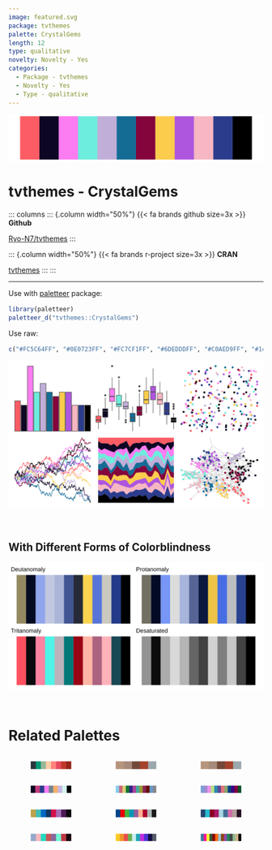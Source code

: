 ```yaml
---
image: featured.svg
package: tvthemes
palette: CrystalGems
length: 12
type: qualitative
novelty: Novelty - Yes
categories:
  - Package - tvthemes
  - Novelty - Yes
  - Type - qualitative
---
```


![](featured.svg)

# tvthemes - CrystalGems 

::: columns
::: {.column width="50%"}
{{< fa brands github size=3x >}}
**Github**

[Ryo-N7/tvthemes](https://github.com/Ryo-N7/tvthemes)
:::

::: {.column width="50%"}
{{< fa brands r-project size=3x >}}
**CRAN**

[tvthemes](https://CRAN.R-project.org/package=tvthemes)
:::
:::

<hr> 

Use with [paletteer](https://emilhvitfeldt.github.io/paletteer/) package:

```r
library(paletteer)
paletteer_d("tvthemes::CrystalGems")
```

Use raw:

```r
c("#FC5C64FF", "#0E0723FF", "#FC7CF1FF", "#6DEDDDFF", "#C0AED9FF", "#146C94FF", "#84043CFF", "#FCCC4CFF", "#AE56DEFF", "#F6B6C2FF", "#2C3C8CFF", "#000000FF")
``` 

![](examples.png) 

  <br>
  
  ## With Different Forms of Colorblindness
  
  ![](colorblind.svg) 

<br>

# Related Palettes

<div class="list" style="display: grid; grid-template-columns: auto auto auto;"> <figure class="figure">
<a href="../../awtools/a_palette/"> <img src="../../awtools/a_palette/featured.svg" style="width: 100%;" class="figure-img"></a>
</figure> <figure class="figure">
<a href="../../ButterflyColors/hamadryas_feronia/"> <img src="../../ButterflyColors/hamadryas_feronia/featured.svg" style="width: 100%;" class="figure-img"></a>
</figure> <figure class="figure">
<a href="../../ButterflyColors/hamadryas_feronia/"> <img src="../../ButterflyColors/hamadryas_feronia/featured.svg" style="width: 100%;" class="figure-img"></a>
</figure> <figure class="figure">
<a href="../../tvthemes/Garnet/"> <img src="../../tvthemes/Garnet/featured.svg" style="width: 100%;" class="figure-img"></a>
</figure> <figure class="figure">
<a href="../../rcartocolor/Safe/"> <img src="../../rcartocolor/Safe/featured.svg" style="width: 100%;" class="figure-img"></a>
</figure> <figure class="figure">
<a href="../../ggprism/floral2/"> <img src="../../ggprism/floral2/featured.svg" style="width: 100%;" class="figure-img"></a>
</figure> <figure class="figure">
<a href="../../feathers/cassowary/"> <img src="../../feathers/cassowary/featured.svg" style="width: 100%;" class="figure-img"></a>
</figure> <figure class="figure">
<a href="../../ggsci/lanonc_lancet/"> <img src="../../ggsci/lanonc_lancet/featured.svg" style="width: 100%;" class="figure-img"></a>
</figure> <figure class="figure">
<a href="../../peRReo/planb/"> <img src="../../peRReo/planb/featured.svg" style="width: 100%;" class="figure-img"></a>
</figure> <figure class="figure">
<a href="../../tvthemes/Bismuth/"> <img src="../../tvthemes/Bismuth/featured.svg" style="width: 100%;" class="figure-img"></a>
</figure> <figure class="figure">
<a href="../../ggsci/aussie_flatui/"> <img src="../../ggsci/aussie_flatui/featured.svg" style="width: 100%;" class="figure-img"></a>
</figure> <figure class="figure">
<a href="../../tvthemes/gravityFalls/"> <img src="../../tvthemes/gravityFalls/featured.svg" style="width: 100%;" class="figure-img"></a>
</figure> 
</div>
